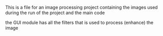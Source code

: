 This is a file for an image processing project containing the images used during the run of the project and the main code



the GUI module has all the filters that is used to process (enhance) the image 